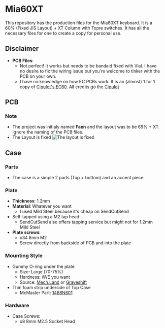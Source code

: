 # Mia60XT
This repository has the production files for the Mia60XT keyboard. It is a 60% (Fixed JIS Layout) + XT Column with Topre switches.
It has all the necessary files for one to create a copy for personal use.

##  Disclaimer
- **PCB Files**: 
  - Not perfect! It works but needs to be bandaid fixed with Vial. I have no desire to fix the wiring issue but you're welcome to tinker with the PCB on your own.
  - I have no knowledge on how EC PCBs work. It is an (almost) 1 for 1 copy of [Cipulot's EC60](https://github.com/Cipulot/EC60). All credits go the [Cipulot](https://github.com/Cipulot)

## PCB
### Note
- The project was initialy named **Faen** and the layout was to be 65% + XT. Ignore the naming of the PCB files.
- The Layout is fixed
![The layout is fixed](https://i.imgur.com/G2opOJH.jpg)

## Case
### Parts
- The case is a simple 2 parts (Top + bottom) and an accent piece
### Plate
- **Thickness**: 1.2mm
- **Material**: Whatever you want
  - I used Mild Steel because it's cheap on SendCutSend
- Self-tapped using a M2 tap head
  - SendCutSend also offers tapping service but might not for 1.2mm Mild Steel
- **Plate screws**:
  - x34 8mm M2 
  - Screw directly from backside of PCB and into the plate
### Mounting Style
- Gummy O-ring under the plate
  - Size: Large (70-75%)
  - Hardness: W/E you want
  - Source: [Mech.Land](https://mech.land/) or [Graveshift](https://graveshift.com/)
- Thin foam strip underside of Top Case
  - McMaster Part: [1488N601](https://www.mcmaster.com/1488N601/)
### Hardware
- Case Screws:
  - x8 8mm M2.5 Socket Head
